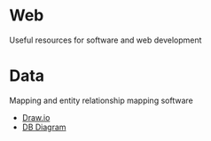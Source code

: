 # Web
Useful resources for software and web development

# Data
Mapping and entity relationship mapping software

+ [Draw.io](https://www.drawio.com/)
+ [DB Diagram](https://dbdiagram.io/home)
